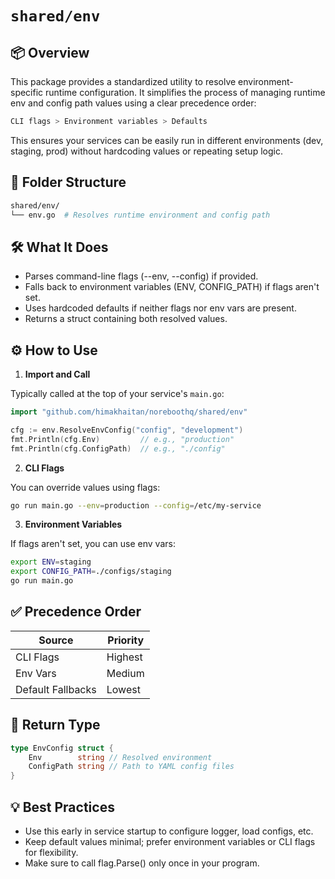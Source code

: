 # `shared/env`

## 📦 Overview

This package provides a standardized utility to resolve environment-specific runtime configuration. It simplifies the process of managing runtime env and config path values using a clear precedence order:

```objectivec
CLI flags > Environment variables > Defaults
```

This ensures your services can be easily run in different environments (dev, staging, prod) without hardcoding values or repeating setup logic.

## 🧩 Folder Structure

```bash
shared/env/
└── env.go  # Resolves runtime environment and config path
```

## 🛠️ What It Does

- Parses command-line flags (--env, --config) if provided.
- Falls back to environment variables (ENV, CONFIG_PATH) if flags aren't set.
- Uses hardcoded defaults if neither flags nor env vars are present.
- Returns a struct containing both resolved values.

## ⚙️ How to Use

1. **Import and Call**

Typically called at the top of your service's `main.go`:

```go
import "github.com/himakhaitan/noreboothq/shared/env"

cfg := env.ResolveEnvConfig("config", "development")
fmt.Println(cfg.Env)         // e.g., "production"
fmt.Println(cfg.ConfigPath)  // e.g., "./config"
```

2. **CLI Flags**

You can override values using flags:

```bash
go run main.go --env=production --config=/etc/my-service
```

3. **Environment Variables**

If flags aren't set, you can use env vars:

```bash
export ENV=staging
export CONFIG_PATH=./configs/staging
go run main.go
```

## ✅ Precedence Order

| Source            | Priority |
| ----------------- | -------- |
| CLI Flags         | Highest  |
| Env Vars          | Medium   |
| Default Fallbacks | Lowest   |

## 📄 Return Type

```go
type EnvConfig struct {
    Env        string // Resolved environment
    ConfigPath string // Path to YAML config files
}
```

## 💡 Best Practices

- Use this early in service startup to configure logger, load configs, etc.
- Keep default values minimal; prefer environment variables or CLI flags for flexibility.
- Make sure to call flag.Parse() only once in your program.